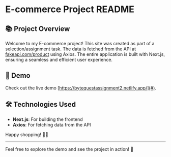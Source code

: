 # E-commerce Project README

## 📚 Project Overview

Welcome to my E-commerce project! This site was created as part of a selection/assignment task. The data is fetched from the API at [fakeapi.com/product](https://fakeapi.com/product) using Axios. The entire application is built with Next.js, ensuring a seamless and efficient user experience.

## 🔗 Demo

Check out the live demo [https://bytequestassignment2.netlify.app/](#).

## 🛠️ Technologies Used

- **Next.js**: For building the frontend
- **Axios**: For fetching data from the API

Happy shopping! 🛒✨

---

Feel free to explore the demo and see the project in action! 🚀
